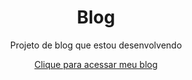 # <div align="center"> Blog </div>

<div align="center"> <p> Projeto de blog que estou desenvolvendo </p> </div>

<div align="center"> <img src=" " width="800"  </div>

<div align="center"> <a href="https://kaiki-oliveira.github.io/Blog/">Clique para acessar meu blog</a> </div>



